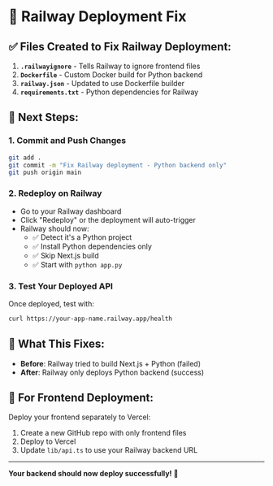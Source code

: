 # 🚀 Railway Deployment Fix

## ✅ Files Created to Fix Railway Deployment:

1. **`.railwayignore`** - Tells Railway to ignore frontend files
2. **`Dockerfile`** - Custom Docker build for Python backend
3. **`railway.json`** - Updated to use Dockerfile builder
4. **`requirements.txt`** - Python dependencies for Railway

## 🔄 Next Steps:

### 1. Commit and Push Changes
```bash
git add .
git commit -m "Fix Railway deployment - Python backend only"
git push origin main
```

### 2. Redeploy on Railway
- Go to your Railway dashboard
- Click "Redeploy" or the deployment will auto-trigger
- Railway should now:
  - ✅ Detect it's a Python project
  - ✅ Install Python dependencies only
  - ✅ Skip Next.js build
  - ✅ Start with `python app.py`

### 3. Test Your Deployed API
Once deployed, test with:
```bash
curl https://your-app-name.railway.app/health
```

## 🎯 What This Fixes:

- **Before**: Railway tried to build Next.js + Python (failed)
- **After**: Railway only deploys Python backend (success)

## 📝 For Frontend Deployment:

Deploy your frontend separately to Vercel:
1. Create a new GitHub repo with only frontend files
2. Deploy to Vercel
3. Update `lib/api.ts` to use your Railway backend URL

---

**Your backend should now deploy successfully! 🚀**
